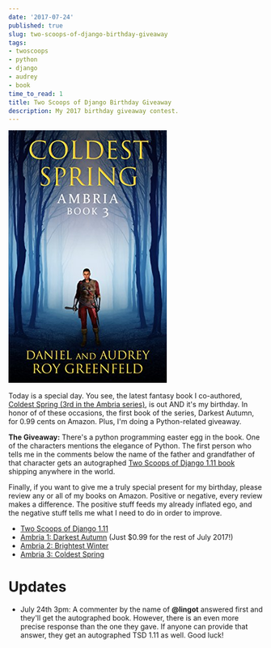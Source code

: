 ```yaml
---
date: '2017-07-24'
published: true
slug: two-scoops-of-django-birthday-giveaway
tags:
- twoscoops
- python
- django
- audrey
- book
time_to_read: 1
title: Two Scoops of Django Birthday Giveaway
description: My 2017 birthday giveaway contest.
---
```


[![Coldest Spring](/public/images/51hVFnWbG7L.jpg)](https://www.amazon.com/Coldest-Spring/dp/B071P74C8Z/?tag=ihpydanny-20)

Today is a special day. You see, the latest fantasy book I co-authored,
[Coldest Spring (3rd in the Ambria
series)](https://www.amazon.com/Coldest-Spring/dp/B071P74C8Z/?tag=ihpydanny-20),
is out AND it's my birthday. In honor of of these occasions, the first
book of the series, Darkest Autumn, for 0.99 cents on Amazon. Plus, I'm
doing a Python-related giveaway.

**The Giveaway:** There's a python programming easter egg in the book.
One of the characters mentions the elegance of Python. The first person
who tells me in the comments below the name of the father and
grandfather of that character gets an autographed [Two Scoops of Django
1.11
book](https://roygreenfeld.com/products/two-scoops-of-django-1-11)
shipping anywhere in the world.

Finally, if you want to give me a truly special present for my birthday,
please review any or all of my books on Amazon. Positive or negative,
every review makes a difference. The positive stuff feeds my already
inflated ego, and the negative stuff tells me what I need to do in order
to improve.

-   [Two Scoops of Django
    1.11](https://www.amazon.com/review/create-review/?asin=0692915729?tag=ihpydanny-20)
-   [Ambria 1: Darkest
    Autumn](https://www.amazon.com/review/create-review/?asin=B071L2G8SL?tag=ihpydanny-20)
    (Just \$0.99 for the rest of July 2017!)
-   [Ambria 2: Brightest
    Winter](https://www.amazon.com/review/create-review/?asin=B0727WW7F2?tag=ihpydanny-20)
-   [Ambria 3: Coldest
    Spring](https://www.amazon.com/review/create-review/?asin=B071P74C8Z?tag=ihpydanny-20)

Updates
=======

-   July 24th 3pm: A commenter by the name of **@lingot** answered first
    and they'll get the autographed book. However, there is an even
    more precise response than the one they gave. If anyone can provide
    that answer, they get an autographed TSD 1.11 as well. Good luck!
